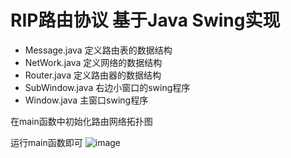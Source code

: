 #  RIP路由协议  基于Java Swing实现



- Message.java    定义路由表的数据结构
- NetWork.java    定义网络的数据结构
- Router.java         定义路由器的数据结构
- SubWindow.java   右边小窗口的swing程序
- Window.java   主窗口swing程序



在main函数中初始化路由网络拓扑图

运行main函数即可
![image](https://user-images.githubusercontent.com/54877983/115985210-58235c80-a5dd-11eb-9b93-26d007b948b5.png)
